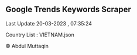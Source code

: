 

## Google Trends Keywords Scraper 
 
Last Update 20-03-2023 , 07:35:24

Country List :
VIETNAM.json



© Abdul Muttaqin 

